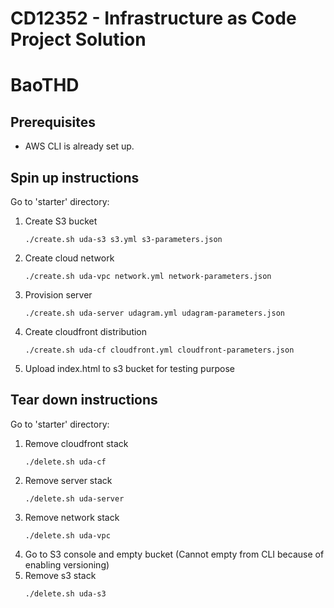 # CD12352 - Infrastructure as Code Project Solution
# BaoTHD

## Prerequisites
- AWS CLI is already set up.

## Spin up instructions
Go to 'starter' directory:
1. Create S3 bucket
    ```
    ./create.sh uda-s3 s3.yml s3-parameters.json
    ```
2. Create cloud network
    ```
    ./create.sh uda-vpc network.yml network-parameters.json
    ```
3. Provision server
    ```
    ./create.sh uda-server udagram.yml udagram-parameters.json
    ```
4. Create cloudfront distribution
    ```
    ./create.sh uda-cf cloudfront.yml cloudfront-parameters.json
    ```
5. Upload index.html to s3 bucket for testing purpose

## Tear down instructions
Go to 'starter' directory:
1. Remove cloudfront stack
    ```
    ./delete.sh uda-cf
    ```
2. Remove server stack
    ```
    ./delete.sh uda-server
    ```
3. Remove network stack
    ```
    ./delete.sh uda-vpc
    ```
4. Go to S3 console and empty bucket (Cannot empty from CLI because of enabling versioning)
5. Remove s3 stack
    ```
    ./delete.sh uda-s3
    ```
